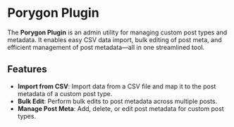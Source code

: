 # Porygon Plugin

The **Porygon Plugin** is an admin utility for managing custom post types and metadata. It enables easy CSV data import, bulk editing of post meta, and efficient management of post metadata—all in one streamlined tool.

## Features

- **Import from CSV**: Import data from a CSV file and map it to the post metadata of a custom post type.
- **Bulk Edit**: Perform bulk edits to post metadata across multiple posts.
- **Manage Post Meta**: Add, delete, or edit post metadata for custom post types.